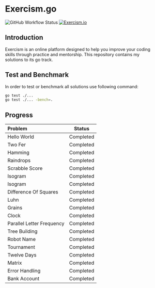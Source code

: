 # Exercism.go

![GitHub Workflow Status](https://img.shields.io/github/actions/workflow/status/1995parham/exercism.go/lint.yaml?label=ci&logo=github&style=flat-square&branch=main)
[![Exercism.io](https://img.shields.io/badge/exercism.io-1995parham-orange.svg?style=flat-square&logo=exercism)](https://exercism.org/profiles/1995parham)

## Introduction

Exercism is an online platform designed to help you improve your coding skills through practice and mentorship.
This repository contains my solutions to its go track.

## Test and Benchmark

In order to test or benchmark all solutions use following command:

```sh
go test ./...
go test ./... -bench=.
```

## Progress

| Problem                   |  Status   |
| :------------------------ | :-------: |
| Hello World               | Completed |
| Two Fer                   | Completed |
| Hamming                   | Completed |
| Raindrops                 | Completed |
| Scrabble Score            | Completed |
| Isogram                   | Completed |
| Isogram                   | Completed |
| Difference Of Squares     | Completed |
| Luhn                      | Completed |
| Grains                    | Completed |
| Clock                     | Completed |
| Parallel Letter Frequency | Completed |
| Tree Building             | Completed |
| Robot Name                | Completed |
| Tournament                | Completed |
| Twelve Days               | Completed |
| Matrix                    | Completed |
| Error Handling            | Completed |
| Bank Account              | Completed |
